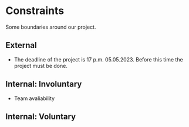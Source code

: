# Constraints

Some boundaries around our project.

## External

- The deadline of the project is 17 p.m. 05.05.2023. Before this time the
  project must be done.

## Internal: Involuntary

- Team avaliability

## Internal: Voluntary
